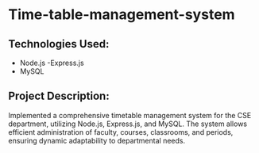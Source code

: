 # Time-table-management-system

## Technologies Used:
- Node.js
-Express.js
- MySQL
## Project Description:
Implemented a comprehensive timetable management system for the CSE department, utilizing Node.js, Express.js, and MySQL. The system allows efficient administration of faculty, courses, classrooms, and periods, ensuring dynamic adaptability to departmental needs.

